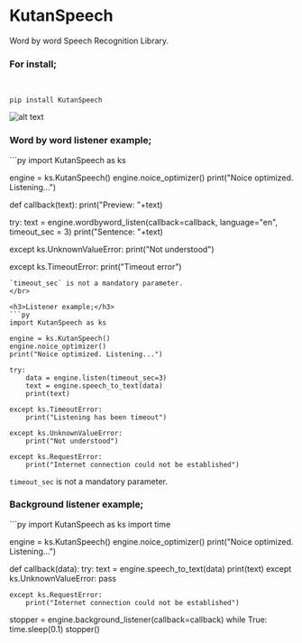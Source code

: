 # KutanSpeech
Word by word Speech Recognition Library.
</br>

<h3>For install;</h3>
</br>

`pip install KutanSpeech`
</br>

![alt text](https://i.hizliresim.com/R83tYd.png)
</br>

<h3>Word by word listener example;</h3>
```py
import KutanSpeech as ks

engine = ks.KutanSpeech()
engine.noice_optimizer()
print("Noice optimized. Listening...")

def callback(text):
    print("Preview: "+text)

try:
    text = engine.wordbyword_listen(callback=callback, language="en", timeout_sec = 3)
    print("Sentence: "+text)

except ks.UnknownValueError:
    print("Not understood")

except ks.TimeoutError:
    print("Timeout error")
```
`timeout_sec` is not a mandatory parameter.
</br>

<h3>Listener example;</h3>
```py
import KutanSpeech as ks

engine = ks.KutanSpeech()
engine.noice_optimizer()
print("Noice optimized. Listening...")

try:
    data = engine.listen(timeout_sec=3)
    text = engine.speech_to_text(data)
    print(text)

except ks.TimeoutError:
    print("Listening has been timeout")

except ks.UnknownValueError:
    print("Not understood")
    
except ks.RequestError:
    print("Internet connection could not be established")
```
`timeout_sec` is not a mandatory parameter.
</br>

<h3>Background listener example;</h3>
```py
import KutanSpeech as ks
import time

engine = ks.KutanSpeech()
engine.noice_optimizer()
print("Noice optimized. Listening...")

def callback(data):
    try:
        text = engine.speech_to_text(data)
        print(text)
    except ks.UnknownValueError:
        pass
        
    except ks.RequestError:
        print("Internet connection could not be established")

stopper = engine.background_listener(callback=callback)
while True: time.sleep(0.1)
stopper()
```
